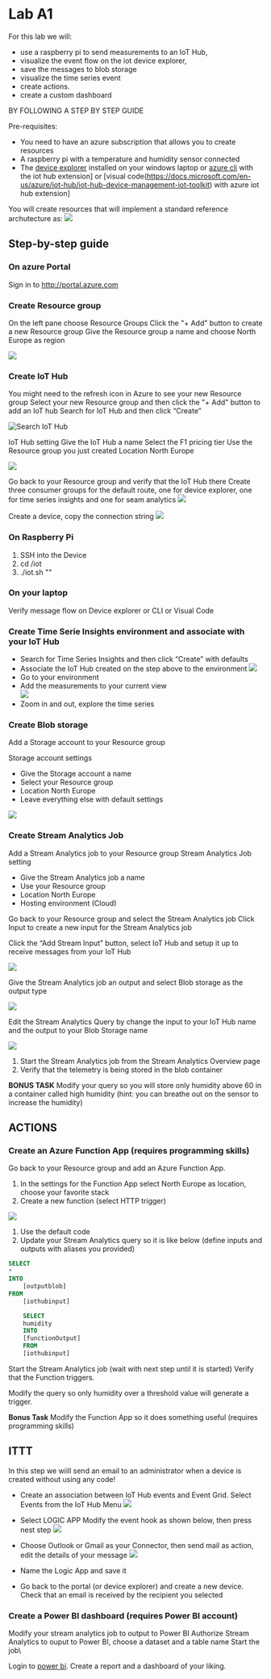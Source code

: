 ﻿
# Lab A1
For this lab we will:
* use a raspberry pi to send measurements to an IoT Hub, 
* visualize the event flow on the iot device explorer, 
* save the messages to blob storage 
* visualize the time series event 
* create actions.
* create a custom dashboard

BY FOLLOWING A STEP BY STEP GUIDE

Pre-requisites:
* You need to have an azure subscription that allows you to create resources
* A raspberry pi with a temperature and humidity sensor connected
* The [device explorer](https://github.com/Azure/azure-iot-sdk-csharp/tree/master/tools/DeviceExplorer) installed on your windows laptop or [azure cli](https://marketplace.visualstudio.com/items?itemName=vsciot-vscode.azure-iot-toolkit) with the iot hub extension] or [visual code(https://docs.microsoft.com/en-us/azure/iot-hub/iot-hub-device-management-iot-toolkit) with azure iot hub extension]



You will create resources that will implement a standard reference archutecture as:
![](images/architecture.png )

## Step-by-step guide

### On azure Portal

Sign in to <http://portal.azure.com>

### Create Resource group
On the left pane choose Resource Groups
Click the "+ Add" button to create a new Resource group
Give the Resource group a name and choose North Europe as region

![](images/Create_resourcegroup.PNG)

### Create IoT Hub
You might need to the refresh icon in Azure to see your new Resource group
Select your new Resource group and then click the "+ Add" button to add an IoT hub
Search for IoT Hub and then click “Create”

![](images/Search_IotHub.PNG "Search IoT Hub")

IoT Hub setting
Give the IoT Hub a name 
Select the F1 pricing tier
Use the Resource group you just created
Location North Europe

![](images/Create_IotHub.PNG)
 
Go back to your Resource group and verify that the IoT Hub there
Create three consumer groups for the default route, one for device explorer, one for time series insights and one for seam analytics
![](images/consumergroups.PNG)  

Create a device, copy the connection string
![](images/createdev.PNG)


### On Raspberry Pi
1. SSH into the Device
2. cd /iot
3. ./iot.sh "<CONNECTION STRING>"
   

### On your laptop 
Verify message flow on Device explorer or CLI or Visual Code


### Create Time Serie Insights environment and associate with your IoT Hub
* Search for Time Series Insights and then click “Create” with defaults
* Associate the IoT Hub created on the step above to the environment
![](images/create_TSI.PNG)
* Go to your environment
* Add the measurements to your current view  
![](images/add_meas.PNG)
* Zoom in and out, explore the time series

### Create Blob storage
Add a Storage account to your Resource group
 
Storage account settings 
* Give the Storage account a name
* Select your Resource group
* Location North Europe
* Leave everything else with default settings

![](images/Create_StorageAccount.PNG)

### Create Stream Analytics Job

Add a Stream Analytics job to your Resource group
Stream Analytics Job setting
* Give the Stream Analytics job a name
* Use your Resource group
* Location North Europe
* Hosting environment (Cloud)
 
Go back to your Resource group and select the Stream Analytics job
Click Input to create a new input for the Stream Analytics job
 
Click the “Add Stream Input” button, select IoT Hub and setup it up to receive messages from your IoT Hub

![](images/StreamAnalytics_CreateInput.PNG)

Give the Stream Analytics job an output and select Blob storage as the output type

![](images/StreamAnalytics_SetupBlobStorage.PNG)
 
Edit the Stream Analytics Query by change the input to your IoT Hub name and the output to your Blob Storage name

![](images/StreamAnalytics_Query1.PNG)
 
1. Start the Stream Analytics job from the Stream Analytics Overview page
2. Verify that the telemetry is being stored in the blob container

**BONUS TASK**
Modify your query so you will store only humidity above 60 in a container called high humidity (hint: you can breathe out on the sensor to increase the humidity)  

## ACTIONS

### Create an Azure Function App (requires programming skills)
Go back to your Resource group and add an Azure Function App.
 
1. In the settings for the Function App select North Europe as location, choose your favorite stack
2. Create a new function (select HTTP trigger)

![](images/Create_NewFunction.PNG)

1. Use the default code
2. Update your Stream Analytics query so it is like below (define inputs and outputs with aliases you provided)

```sql
SELECT
*
INTO
    [outputblob]
FROM
    [iothubinput]

    SELECT 
    humidity
    INTO
    [functionOutput]
    FROM 
    [iothubinput]

```


Start the Stream Analytics job (wait with next step until it is started)
Verify that the Function triggers.

Modify the query so only humidity over a threshold value will generate a trigger.

**Bonus Task** Modify the Function App so it does something useful (requires programming skills)

## ITTT
In this step we wiill send an email to an administrator when a device is created without using any code!

* Create an association between IoT Hub events and Event Grid. Select Events from the IoT Hub Menu 
![](images/logicapp.png)  
  
* Select LOGIC APP
Modify the event hook as shown below, then press nest step
![](images/logicapp2.png)  

* Choose Outlook or Gmail as your Connector, then send mail as action, edit the details of your message
![](images/logicapp3.png)  
* Name the Logic App and save it
* Go back to the portal (or device explorer) and create a new device. Check that an email is received by the recipient you selected 


### Create a Power BI dashboard (requires Power BI account)

Modify your stream analytics job to output to Power BI
Authorize Stream Analytics to ouput to Power BI, choose a dataset and a table name
Start the job\



Login to [power bi](http://powerbi.com).
Create a report and a dashboard of your liking.

